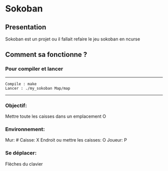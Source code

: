 # Sokoban

## Presentation

Sokoban est un projet ou il fallait refaire le jeu sokoban en ncurse

## Comment sa fonctionne ?

### Pour compiler et lancer

--------------------------------------------------------------------------------
    Compile : make
    Lancer : ./my_sokoban Map/map
--------------------------------------------------------------------------------

### Objectif:
Mettre toute les caisses dans un emplacement O

### Environnement:
Mur: #
Caisse: X
Endroit ou mettre les caisses: O
Joueur: P

### Se déplacer:
Flèches du clavier
